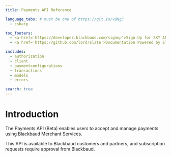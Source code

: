 ```yaml
---
title: Payments API Reference

language_tabs: # must be one of https://git.io/vQNgJ
  - csharp

toc_footers:
  - <a href='https://developer.blackbaud.com/signup'>Sign Up for SKY API</a>
  - <a href='https://github.com/lord/slate'>Documentation Powered by Slate</a>

includes:
  - authorization
  - client
  - paymentconfigurations
  - transactions
  - models
  - errors

search: true
---
```


# Introduction

The Payments API (Beta) enables users to accept and manage payments using Blackbaud Merchant Services. 

<aside class="warning">This API is available to Blackbaud customers and partners, and subscription requests require approval from Blackbaud.</aside>